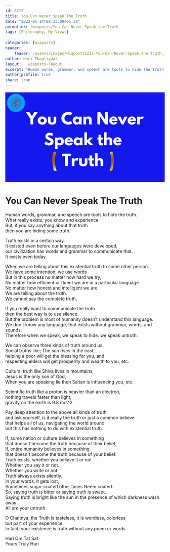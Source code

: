 ```yaml
---
id: 5212 
title: You Can Never Speak The Truth                 
date: "2023-01-14T08:33:00+05:30"                    
permalink: /wiaposts/You-Can-Never-Speak-the-Truth                 
tags: [Philosophy, My Views]             
                    
categories: [wiaposts] 
header:                    
    teaser: /assets/images/wiapost/5212-You-Can-Never-Speak-the-Truth.jpg                   
author: Hari Thapliyaal                    
layout:   wiaposts-layout
excerpt: "Human words, grammar, and speech are tools to hide the truth. What really exists, you know and experience But, if you say anything about that truth then you are hiding some truth. Truth exists in a certain way. It existed"
author_profile: true                    
share: true                    
---
```

![The Logic of Entangled Mind](/assets/images/wiapost/5212-You-Can-Never-Speak-the-Truth.jpg )                    
                   
# You Can Never Speak The Truth       
    
Human words, grammar, and speech are tools to hide the truth.    
What really exists, you know and experience    
But, if you say anything about that truth     
then you are hiding some truth.    
    
Truth exists in a certain way.    
It existed even before our languages were developed,     
our civilization has words and grammar to communicate that.    
It exists even today.    
    
When we are telling about this existential truth to some other person.    
We have some intention, we use words    
But in this process no matter how hard we try,    
No matter how efficient or fluent we are in a particular language    
No matter how honest and intelligent we are    
We are telling about the truth.    
We cannot say the complete truth.    
    
If you really want to communicate the truth    
then the best way is to use silence.    
But the problem is most of humanity doesn’t understand this language.    
We don't know any language, that exists without grammar, words, and sounds.    
Therefore when we speak, we speak to hide. we speak untruth.    
    
We can observe three kinds of truth around us,    
Social truths like; The sun rises in the east,     
helping a poor will get the blessing for you, and     
respecting elders will get prosperity and wealth to you, etc.    
    
Cultural truth like Shiva lives in mountains,     
Jesus is the only son of God,     
When you are speaking lie then Saitan is influencing you, etc.    
    
Scientific truth like a proton is heavier than an electron,     
nothing travels faster than light,     
gravity on the earth is 9.8 m/s^2    
    
Pay deep attention to the above all kinds of truth     
and ask yourself, is it really the truth or just a common believe     
that helps all of us, navigating the world around     
but this has nothing to do with existential truth.    
    
If, some nation or culture believes in something     
that doesn't become the truth because of their belief,    
If, entire humanity believes in something     
that doesn't become the truth because of your belief.    
Truth exists, whether you believe it or not     
Whether you say it or not.    
Whether you write or not.    
Truth always exists silently.    
In your words, it gets lost,     
Sometimes sugar-coated other times Neem coated.     
So, saying truth is bitter or saying truth is sweet,    
Saying truth is bright like the sun in the presence of which darkness wash away    
All are your untruth.    
    
O Chaitnya, the Truth is tasteless, it is wordless, colorless    
but part of your experience.     
In fact, your existence is truth without any poem or words.    
    
Hari Om Tat Sat    
Yours Truly Hari    
    
